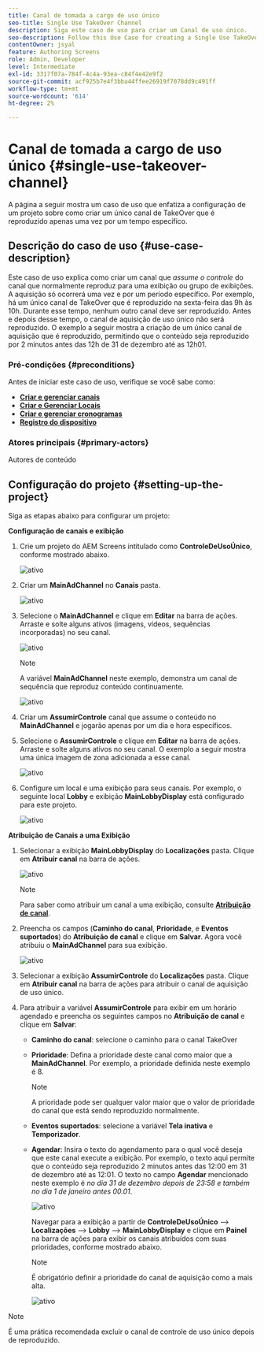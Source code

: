 ```yaml
---
title: Canal de tomada a cargo de uso único
seo-title: Single Use TakeOver Channel
description: Siga este caso de uso para criar um Canal de uso único.
seo-description: Follow this Use Case for creating a Single Use TakeOver Channel.
contentOwner: jsyal
feature: Authoring Screens
role: Admin, Developer
level: Intermediate
exl-id: 3317f07a-784f-4c4a-93ea-c84f4e42e9f2
source-git-commit: acf925b7e4f3bba44ffee26919f7078dd9c491ff
workflow-type: tm+mt
source-wordcount: '614'
ht-degree: 2%

---
```


# Canal de tomada a cargo de uso único {#single-use-takeover-channel}

A página a seguir mostra um caso de uso que enfatiza a configuração de um projeto sobre como criar um único canal de TakeOver que é reproduzido apenas uma vez por um tempo específico.


## Descrição do caso de uso {#use-case-description}

Este caso de uso explica como criar um canal que *assume o controle* do canal que normalmente reproduz para uma exibição ou grupo de exibições. A aquisição só ocorrerá uma vez e por um período específico.
Por exemplo, há um único canal de TakeOver que é reproduzido na sexta-feira das 9h às 10h. Durante esse tempo, nenhum outro canal deve ser reproduzido. Antes e depois desse tempo, o canal de aquisição de uso único não será reproduzido. O exemplo a seguir mostra a criação de um único canal de aquisição que é reproduzido, permitindo que o conteúdo seja reproduzido por 2 minutos antes das 12h de 31 de dezembro até as 12h01.

### Pré-condições {#preconditions}

Antes de iniciar este caso de uso, verifique se você sabe como:

* **[Criar e gerenciar canais](managing-channels.md)**
* **[Criar e Gerenciar Locais](managing-locations.md)**
* **[Criar e gerenciar cronogramas](managing-schedules.md)**
* **[Registro do dispositivo](device-registration.md)**

### Atores principais {#primary-actors}

Autores de conteúdo

## Configuração do projeto {#setting-up-the-project}

Siga as etapas abaixo para configurar um projeto:

**Configuração de canais e exibição**

1. Crie um projeto do AEM Screens intitulado como **ControleDeUsoÚnico**, conforme mostrado abaixo.

   ![ativo](assets/single-takeover1.png)

1. Criar um **MainAdChannel** no **Canais** pasta.

   ![ativo](assets/single-takeover2.png)

1. Selecione o **MainAdChannel** e clique em **Editar** na barra de ações. Arraste e solte alguns ativos (imagens, vídeos, sequências incorporadas) no seu canal.

   ![ativo](assets/single-takeover2.png)


   >[!NOTE]
   >A variável **MainAdChannel** neste exemplo, demonstra um canal de sequência que reproduz conteúdo continuamente.

   ![ativo](assets/single-takeover3.png)

1. Criar um **AssumirControle** canal que assume o conteúdo no **MainAdChannel** e jogarão apenas por um dia e hora específicos.

1. Selecione o **AssumirControle** e clique em **Editar** na barra de ações. Arraste e solte alguns ativos no seu canal. O exemplo a seguir mostra uma única imagem de zona adicionada a esse canal.

   ![ativo](assets/single-takeover4.png)

1. Configure um local e uma exibição para seus canais. Por exemplo, o seguinte local **Lobby** e exibição **MainLobbyDisplay** está configurado para este projeto.

   ![ativo](assets/single-takeover5.png)

**Atribuição de Canais a uma Exibição**

1. Selecionar a exibição **MainLobbyDisplay** do **Localizações** pasta. Clique em **Atribuir canal** na barra de ações.

   ![ativo](assets/single-takeover6.png)

   >[!NOTE]
   >Para saber como atribuir um canal a uma exibição, consulte **[Atribuição de canal](channel-assignment.md)**.

1. Preencha os campos (**Caminho do canal**, **Prioridade**, e **Eventos suportados**) do **Atribuição de canal** e clique em **Salvar**. Agora você atribuiu o **MainAdChannel** para sua exibição.

   ![ativo](assets/single-takeover7.png)

1. Selecionar a exibição **AssumirControle** do **Localizações** pasta. Clique em **Atribuir canal** na barra de ações para atribuir o canal de aquisição de uso único.

1. Para atribuir a variável **AssumirControle** para exibir em um horário agendado e preencha os seguintes campos no **Atribuição de canal** e clique em **Salvar**:

   * **Caminho do canal**: selecione o caminho para o canal TakeOver
   * **Prioridade**: Defina a prioridade deste canal como maior que a **MainAdChannel**. Por exemplo, a prioridade definida neste exemplo é 8.

      >[!NOTE]
      >A prioridade pode ser qualquer valor maior que o valor de prioridade do canal que está sendo reproduzido normalmente.
   * **Eventos suportados**: selecione a variável **Tela inativa** e **Temporizador**.
   * **Agendar**: Insira o texto do agendamento para o qual você deseja que este canal execute a exibição. Por exemplo, o texto aqui permite que o conteúdo seja reproduzido 2 minutos antes das 12:00 em 31 de dezembro até as 12:01.
O texto no campo **Agendar** mencionado neste exemplo é *no dia 31 de dezembro depois de 23:58 e também no dia 1 de janeiro antes 00.01*.

      ![ativo](assets/single-takeover8.png)

      Navegar para a exibição a partir de **ControleDeUsoÚnico** —> **Localizações** —> **Lobby** —> **MainLobbyDisplay** e clique em **Painel** na barra de ações para exibir os canais atribuídos com suas prioridades, conforme mostrado abaixo.

      >[!NOTE]
      >É obrigatório definir a prioridade do canal de aquisição como a mais alta.

      ![ativo](assets/single-takeover9.png)

>[!NOTE]
>
>É uma prática recomendada excluir o canal de controle de uso único depois de reproduzido.
